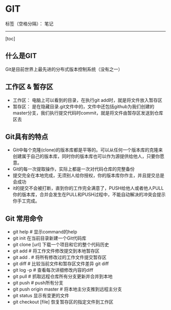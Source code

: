 ﻿# GIT

标签（空格分隔）： 笔记

---

[toc]
## 什么是GIT
Git是目前世界上最先进的分布式版本控制系统（没有之一）

## 工作区 & 暂存区

 - 工作区： 电脑上可以看到的目录，在执行git add时，就是将文件放入暂存区
 - 暂存区： 是在隐藏目录.git文件中的，文件中还包括github为我们创建的master分支，我们执行提交代码时commit，就是将文件由暂存区发送到仓库区去

## Git具有的特点

 - Git中每个克隆(clone)的版本库都是平等的。可以从任何一个版本库的克隆来创建属于自己的版本库，同时你的版本库也可以作为源提供给他人，只要你愿意。
 - Git的每一次提取操作，实际上都是一次对代码仓库的完整备份
 - 提交完全在本地完成，无须别人给你授权，你的版本库你作主，并且提交总是会成功
 - it的提交不会被打断，直到你的工作完全满意了，PUSH给他人或者他人PULL你的版本库，合并会发生在PULL和PUSH过程中，不能自动解决的冲突会提示你手工完成。

## Git 常用命令

 - git help <command> # 显示command的help
 - git init 在当前目录新建一个Git代码库
 - git clone [url] 下载一个项目和它的整个代码历史
 - git add <file> # 将工作文件修改提交到本地暂存区
 - git add . # 将所有修改过的工作文件提交暂存区
 - git diff <file> # 比较当前文件和暂存区文件差异 git diff
 - git log -p <file> # 查看每次详细修改内容的diff
 - git pull # 抓取远程仓库所有分支更新并合并到本地
 - git push # push所有分支
 - git push origin master # 将本地主分支推到远程主分支
 - git status 显示有变更的文件
 - git checkout [file] 恢复暂存区的指定文件到工作区

 
  
